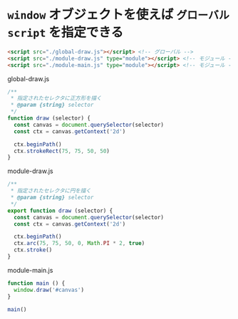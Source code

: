 # `window` オブジェクトを使えば `グローバルscript` を指定できる


```html
<script src="./global-draw.js"></script> <!-- グローバル -->
<script src="./module-draw.js" type="module"></script> <!-- モジュール -->
<script src="./module-main.js" type="module"></script> <!-- モジュール -->
```


global-draw.js
```js
/**
 * 指定されたセレクタに正方形を描く
 * @param {string} selector
 */
function draw (selector) {
  const canvas = document.querySelector(selector)
  const ctx = canvas.getContext('2d')

  ctx.beginPath()
  ctx.strokeRect(75, 75, 50, 50)
}
```


module-draw.js
```js
/**
 * 指定されたセレクタに円を描く
 * @param {string} selector
 */
export function draw (selector) {
  const canvas = document.querySelector(selector)
  const ctx = canvas.getContext('2d')

  ctx.beginPath()
  ctx.arc(75, 75, 50, 0, Math.PI * 2, true)
  ctx.stroke()
}
```


module-main.js
```js
function main () {
  window.draw('#canvas')
}

main()
```
